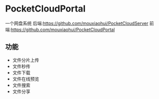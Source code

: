 # PocketCloudPortal

一个网盘系统
后端:https://github.com/mouxiaohui/PocketCloudServer
前端:https://github.com/mouxiaohui/PocketCloudPortal

## 功能
- 文件分片上传
- 文件秒传
- 文件下载
- 文件在线预览
- 文件搜索
- 文件分享
